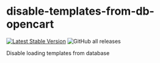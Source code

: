 # disable-templates-from-db-opencart

[![Latest Stable Version](https://img.shields.io/github/v/release/brokeyourbike/disable-templates-from-db-opencart)](https://github.com/brokeyourbike/disable-templates-from-db-opencart/releases)
![GitHub all releases](https://img.shields.io/github/downloads/brokeyourbike/disable-templates-from-db-opencart/total?color=blue)

Disable loading templates from database
